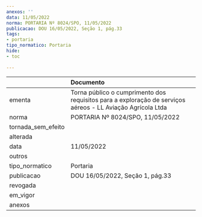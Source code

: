 ```yaml
---
anexos: ''
data: 11/05/2022
norma: PORTARIA Nº 8024/SPO, 11/05/2022
publicacao: DOU 16/05/2022, Seção 1, pág.33
tags:
- portaria
tipo_normatico: Portaria
hide: 
- toc 
 
---
```


|                    | Documento                                                                                                  |
|:-------------------|:-----------------------------------------------------------------------------------------------------------|
| ementa             | Torna público o cumprimento dos requisitos para a exploração de serviços aéreos - LL Aviação Agrícola Ltda |
| norma              | PORTARIA Nº 8024/SPO, 11/05/2022                                                                           |
| tornada_sem_efeito |                                                                                                            |
| alterada           |                                                                                                            |
| data               | 11/05/2022                                                                                                 |
| outros             |                                                                                                            |
| tipo_normatico     | Portaria                                                                                                   |
| publicacao         | DOU 16/05/2022, Seção 1, pág.33                                                                            |
| revogada           |                                                                                                            |
| em_vigor           |                                                                                                            |
| anexos             |                                                                                                            |